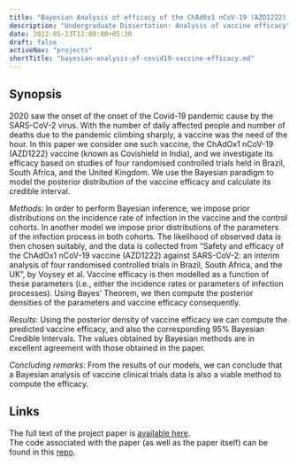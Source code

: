 ```yaml
---
title: "Bayesian Analysis of efficacy of the ChAd0x1 nCoV-19 (AZD1222) Vaccine"
description: "Undergraduate Dissertation: Analysis of vaccine efficacy"
date: 2022-05-23T12:00:00+05:30
draft: false
activeNav: "projects"
shortTitle: "bayesian-analysis-of-covid19-vaccine-efficacy.md"
---
```


## Synopsis

2020 saw the onset of the onset of the Covid-19 pandemic cause by the SARS-CoV-2 virus. With the number of daily affected people and number of deaths due to the pandemic climbing sharply, a vaccine was the need of the hour. In this paper we consider one such vaccine, the ChAdOx1 nCoV-19 (AZD1222) vaccine (known as Covishield in India), and we investigate its efficacy based on studies of four randomised controlled trials held in Brazil, South Africa, and the United Kingdom. We use the Bayesian paradigm to model the posterior distribution of the vaccine efficacy and calculate its credible interval.

_Methods_: In order to perform Bayesian inference, we impose prior distributions on the incidence rate of infection in the 
vaccine and the control cohorts. In another model we impose prior distributions of the parameters of the infection process in both cohorts. The likelihood of observed data is then chosen suitably, and the data is collected from “Safety and efficacy of the ChAdOx1 nCoV-19 vaccine (AZD1222) against SARS-CoV-2: an interim analysis of four randomised controlled trials in Brazil, South Africa, and the UK”, by Voysey et al. Vaccine efficacy is then modelled as a function of these parameters (i.e., either the incidence rates or parameters of infection processes). Using Bayes’ Theorem, we then compute the posterior densities of the parameters and vaccine efficacy consequently.

_Results_: Using the posterior density of vaccine efficacy we can compute the predicted vaccine efficacy, and also the 
corresponding 95% Bayesian Credible Intervals. The values obtained by Bayesian methods are in excellent agreement with those obtained in the paper.

*Concluding remarks*: From the results of our models, we can conclude that a Bayesian analysis of vaccine clinical trials 
data is also a viable method to compute the efficacy.

## Links

The full text of the project paper is [available here](/pdf/dissertation.pdf).  
The code associated with the paper (as well as the paper itself) can be found in this [repo](https://github.com/Roudranil/Bayesian-analysis-of-efficacy-of-the-ChAdOx1-nCoV-19-AZD1222-vaccine).
